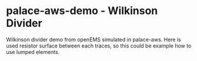 # palace-aws-demo - Wilkinson Divider
Wilkinson divider demo from openEMS simulated in palace-aws. Here is used resistor surface between each traces, so this could be example how to use lumped elements.
